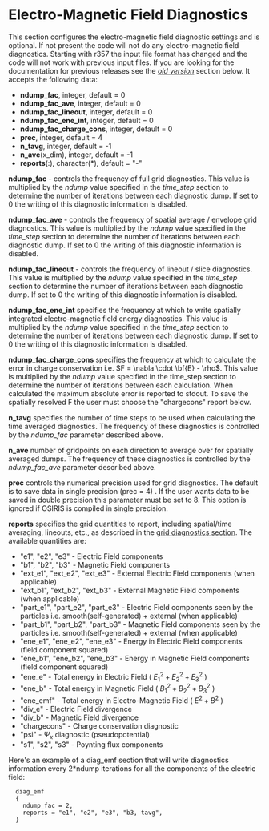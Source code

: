 # Electro-Magnetic Field Diagnostics

This section configures the electro-magnetic field diagnostic settings
and is optional. If not present the code will not do any
electro-magnetic field diagnostics. Starting with r357 the input file
format has changed and the code will not work with previous input files.
If you are looking for the documentation for previous releases see the
[*old version*](#old_version) section below. It accepts the
following data:

- **ndump_fac**, integer, default = 0
- **ndump_fac_ave**, integer, default = 0
- **ndump_fac_lineout**, integer, default = 0
- **ndump_fac_ene_int**, integer, default = 0
- **ndump_fac_charge_cons**, integer, default = 0
- **prec**, integer, default = 4
- **n_tavg**, integer, default = -1
- **n_ave**(x_dim), integer, default = -1
- **reports**(:), character(\*), default = "-"

**ndump_fac** - controls the frequency of full grid diagnostics. This
value is multiplied by the *ndump* value specified in the *time_step*
section to determine the number of iterations between each diagnostic
dump. If set to 0 the writing of this diagnostic information is
disabled.

**ndump_fac_ave** - controls the frequency of spatial average / envelope
grid diagnostics. This value is multiplied by the *ndump* value
specified in the *time_step* section to determine the number of
iterations between each diagnostic dump. If set to 0 the writing of this
diagnostic information is disabled.

**ndump_fac_lineout** - controls the frequency of lineout / slice
diagnostics. This value is multiplied by the *ndump* value specified in
the *time_step* section to determine the number of iterations between
each diagnostic dump. If set to 0 the writing of this diagnostic
information is disabled.

**ndump_fac_ene_int** specifies the frequency at which to write
spatially integrated electro-magnetic field energy diagnostics. This
value is multiplied by the *ndump* value specified in the *time_step*
section to determine the number of iterations between each diagnostic
dump. If set to 0 the writing of this diagnostic information is
disabled.

**ndump_fac_charge_cons** specifies the frequency at which to calculate
the error in charge conservation i.e. $F = \nabla \cdot \bf{E} - \rho$.
This value is multiplied by the *ndump* value specified in the time_step
section to determine the number of iterations between each calculation.
When calculated the maximum absolute error is reported to stdout. To
save the spatially resolved F the user must choose the "chargecons"
report below.

**n_tavg** specifies the number of time steps to be used when
calculating the time averaged diagnostics. The frequency of these
diagnostics is controlled by the *ndump_fac* parameter described above.

**n_ave** number of gridpoints on each direction to average over for
spatially averaged dumps. The frequency of these diagnostics is
controlled by the *ndump_fac_ave* parameter described above.

**prec** controls the numerical precision used for grid diagnostics. The
default is to save data in single precision (prec = 4) . If the user
wants data to be saved in double precision this parameter must be set to
8. This option is ignored if OSIRIS is compiled in single precision.

**reports** specifies the grid quantities to report, including
spatial/time averaging, lineouts, etc., as described in the [grid
diagnostics section](:Reference_Guide:_Grid_Diagnostics "wikilink"). The
available quantities are:

- "e1", "e2", "e3" - Electric Field components
- "b1", "b2", "b3" - Magnetic Field components
- "ext_e1", "ext_e2", "ext_e3" - External Electric Field components
  (when applicable)
- "ext_b1", "ext_b2", "ext_b3" - External Magnetic Field components
  (when applicable)
- "part_e1", "part_e2", "part_e3" - Electric Field components seen by
  the particles i.e. smooth(self-generated) + external (when applicable)
- "part_b1", "part_b2", "part_b3" - Magnetic Field components seen by
  the particles i.e. smooth(self-generated) + external (when applicable)
- "ene_e1", "ene_e2", "ene_e3" - Energy in Electric Field components
  (field component squared)
- "ene_b1", "ene_b2", "ene_b3" - Energy in Magnetic Field components
  (field component squared)
- "ene_e" - Total energy in Electric Field ( $E_1^2+E_2^2+E_3^2$ )
- "ene_b" - Total energy in Magnetic Field ( $B_1^2+B_2^2+B_3^2$ )
- "ene_emf" - Total energy in Electro-Magnetic Field ( $E^2+B^2$ )
- "div_e" - Electric Field divergence
- "div_b" - Magnetic Field divergence
- "chargecons" - Charge conservation diagnostic
- "psi" - $\Psi_x$ diagnostic (pseudopotential)
- "s1", "s2", "s3" - Poynting flux components

Here's an example of a diag_emf section that will write diagnostics
information every 2\*ndump iterations for all the components of the
electric field:

```text
  diag_emf
  {
    ndump_fac = 2,
    reports = "e1", "e2", "e3", "b3, tavg",      
  }
```

